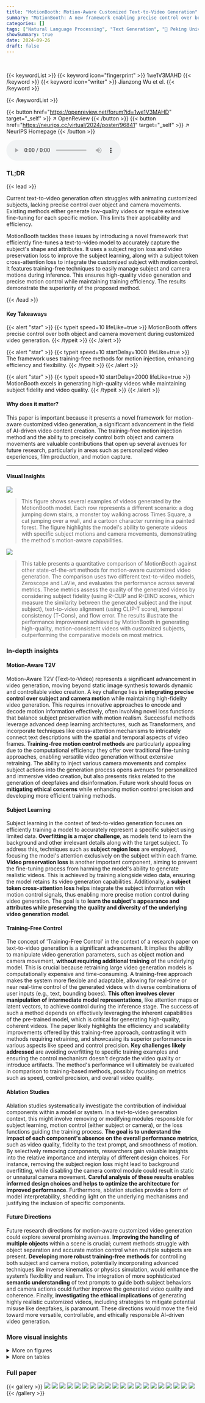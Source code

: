 ```yaml
---
title: "MotionBooth: Motion-Aware Customized Text-to-Video Generation"
summary: "MotionBooth: A new framework enabling precise control over both object and camera movements in customized text-to-video generation, achieving high-quality video while maintaining training efficiency."
categories: []
tags: ["Natural Language Processing", "Text Generation", "🏢 Peking University",]
showSummary: true
date: 2024-09-26
draft: false
---
```


<br>

{{< keywordList >}}
{{< keyword icon="fingerprint" >}} 1we1V3MAHD {{< /keyword >}}
{{< keyword icon="writer" >}} Jianzong Wu et el. {{< /keyword >}}
 
{{< /keywordList >}}

{{< button href="https://openreview.net/forum?id=1we1V3MAHD" target="_self" >}}
↗ OpenReview
{{< /button >}}
{{< button href="https://neurips.cc/virtual/2024/poster/96841" target="_self" >}}
↗ NeurIPS Homepage
{{< /button >}}


<audio controls>
    <source src="https://ai-paper-reviewer.com/1we1V3MAHD/podcast.wav" type="audio/wav">
    Your browser does not support the audio element.
</audio>


### TL;DR


{{< lead >}}

Current text-to-video generation often struggles with animating customized subjects, lacking precise control over object and camera movements. Existing methods either generate low-quality videos or require extensive fine-tuning for each specific motion.  This limits their applicability and efficiency. 

MotionBooth tackles these issues by introducing a novel framework that efficiently fine-tunes a text-to-video model to accurately capture the subject's shape and attributes. It uses a subject region loss and video preservation loss to improve the subject learning, along with a subject token cross-attention loss to integrate the customized subject with motion control. It features training-free techniques to easily manage subject and camera motions during inference. This ensures high-quality video generation and precise motion control while maintaining training efficiency. The results demonstrate the superiority of the proposed method.

{{< /lead >}}


#### Key Takeaways

{{< alert "star" >}}
{{< typeit speed=10 lifeLike=true >}} MotionBooth offers precise control over both object and camera movement during customized video generation. {{< /typeit >}}
{{< /alert >}}

{{< alert "star" >}}
{{< typeit speed=10 startDelay=1000 lifeLike=true >}} The framework uses training-free methods for motion injection, enhancing efficiency and flexibility. {{< /typeit >}}
{{< /alert >}}

{{< alert "star" >}}
{{< typeit speed=10 startDelay=2000 lifeLike=true >}} MotionBooth excels in generating high-quality videos while maintaining subject fidelity and video quality. {{< /typeit >}}
{{< /alert >}}

#### Why does it matter?
This paper is important because it presents a novel framework for motion-aware customized video generation, a significant advancement in the field of AI-driven video content creation.  The training-free motion injection method and the ability to precisely control both object and camera movements are valuable contributions that open up several avenues for future research, particularly in areas such as personalized video experiences, film production, and motion capture.

------
#### Visual Insights



![](https://ai-paper-reviewer.com/1we1V3MAHD/figures_0_1.jpg)

> This figure shows several examples of videos generated by the MotionBooth model.  Each row represents a different scenario: a dog jumping down stairs, a monster toy walking across Times Square, a cat jumping over a wall, and a cartoon character running in a painted forest. The figure highlights the model's ability to generate videos with specific subject motions and camera movements, demonstrating the method's motion-aware capabilities.





![](https://ai-paper-reviewer.com/1we1V3MAHD/tables_7_1.jpg)

> This table presents a quantitative comparison of MotionBooth against other state-of-the-art methods for motion-aware customized video generation.  The comparison uses two different text-to-video models, Zeroscope and LaVie, and evaluates the performance across several metrics. These metrics assess the quality of the generated videos by considering subject fidelity (using R-CLIP and R-DINO scores, which measure the similarity between the generated subject and the input subject), text-to-video alignment (using CLIP-T score), temporal consistency (T-Cons), and flow error.  The results illustrate the performance improvement achieved by MotionBooth in generating high-quality, motion-consistent videos with customized subjects, outperforming the comparative models on most metrics.





### In-depth insights


#### Motion-Aware T2V
Motion-Aware T2V (Text-to-Video) represents a significant advancement in video generation, moving beyond static image synthesis towards dynamic and controllable video creation.  A key challenge lies in **integrating precise control over subject and camera motion** while maintaining high-fidelity video generation.  This requires innovative approaches to encode and decode motion information effectively, often involving novel loss functions that balance subject preservation with motion realism.  Successful methods leverage advanced deep learning architectures, such as Transformers, and incorporate techniques like cross-attention mechanisms to intricately connect text descriptions with the spatial and temporal aspects of video frames.  **Training-free motion control methods** are particularly appealing due to the computational efficiency they offer over traditional fine-tuning approaches, enabling versatile video generation without extensive retraining.  The ability to inject various camera movements and complex subject actions into the generation process opens avenues for personalized and immersive video creation, but also presents risks related to the generation of deepfakes and disinformation.  Future work should focus on **mitigating ethical concerns** while enhancing motion control precision and developing more efficient training methods.

#### Subject Learning
Subject learning in the context of text-to-video generation focuses on efficiently training a model to accurately represent a specific subject using limited data.  **Overfitting is a major challenge**, as models tend to learn the background and other irrelevant details along with the target subject.  To address this, techniques such as **subject region loss** are employed, focusing the model's attention exclusively on the subject within each frame. **Video preservation loss** is another important component, aiming to prevent the fine-tuning process from harming the model's ability to generate realistic videos.  This is achieved by training alongside video data, ensuring the model retains its video generation capabilities.  Additionally, a **subject token cross-attention loss** helps integrate the subject information with motion control signals, thus enabling more precise motion control during video generation.  The goal is to **learn the subject's appearance and attributes while preserving the quality and diversity of the underlying video generation model**.

#### Training-Free Control
The concept of 'Training-Free Control' in the context of a research paper on text-to-video generation is a significant advancement.  It implies the ability to manipulate video generation parameters, such as object motion and camera movement, **without requiring additional training** of the underlying model. This is crucial because retraining large video generation models is computationally expensive and time-consuming.  A training-free approach makes the system more flexible and adaptable, allowing for real-time or near real-time control of the generated videos with diverse combinations of user inputs (e.g., text, bounding boxes). **This often involves clever manipulation of intermediate model representations**, like attention maps or latent vectors, to achieve control during the inference stage.  The success of such a method depends on effectively leveraging the inherent capabilities of the pre-trained model, which is critical for generating high-quality, coherent videos.  The paper likely highlights the efficiency and scalability improvements offered by this training-free approach, contrasting it with methods requiring retraining, and showcasing its superior performance in various aspects like speed and control precision.  **Key challenges likely addressed** are avoiding overfitting to specific training examples and ensuring the control mechanism doesn't degrade the video quality or introduce artifacts. The method's performance will ultimately be evaluated in comparison to training-based methods, possibly focusing on metrics such as speed, control precision, and overall video quality.

#### Ablation Studies
Ablation studies systematically investigate the contribution of individual components within a model or system.  In a text-to-video generation context, this might involve removing or modifying modules responsible for subject learning, motion control (either subject or camera), or the loss functions guiding the training process.  **The goal is to understand the impact of each component's absence on the overall performance metrics**, such as video quality, fidelity to the text prompt, and smoothness of motion. By selectively removing components, researchers gain valuable insights into the relative importance and interplay of different design choices. For instance, removing the subject region loss might lead to background overfitting, while disabling the camera control module could result in static or unnatural camera movement.  **Careful analysis of these results enables informed design choices and helps to optimize the architecture for improved performance**.  Furthermore, ablation studies provide a form of model interpretability, shedding light on the underlying mechanisms and justifying the inclusion of specific components.

#### Future Directions
Future research directions for motion-aware customized video generation could explore several promising avenues.  **Improving the handling of multiple objects** within a scene is crucial; current methods struggle with object separation and accurate motion control when multiple subjects are present.  **Developing more robust training-free methods** for controlling both subject and camera motion, potentially incorporating advanced techniques like inverse kinematics or physics simulation, would enhance the system’s flexibility and realism.  The integration of more sophisticated **semantic understanding** of text prompts to guide both subject behaviors and camera actions could further improve the generated video quality and coherence.  Finally, **investigating the ethical implications** of generating highly realistic customized videos, including strategies to mitigate potential misuse like deepfakes, is paramount.  These directions would move the field toward more versatile, controllable, and ethically responsible AI-driven video generation.


### More visual insights

<details>
<summary>More on figures
</summary>


![](https://ai-paper-reviewer.com/1we1V3MAHD/figures_2_1.jpg)

> This figure illustrates the training and inference stages of the MotionBooth model. During training, the model is fine-tuned on a specific subject using three loss functions: subject region loss, video preservation loss, and subject token cross-attention loss.  The inference stage involves using a latent shift module to control camera movement and manipulating cross-attention maps to control subject motion.  The figure visually represents the data flow and key components at each stage.


![](https://ai-paper-reviewer.com/1we1V3MAHD/figures_3_1.jpg)

> This figure shows a case study on subject learning. The left column shows the results of a pre-trained text-to-video model. The middle column shows the subject images used for training. The right column shows the results of fine-tuning the model with different loss functions. The top row shows the results of fine-tuning with only the region loss, which results in overfitting to the background. The bottom row shows the results of fine-tuning with both region and video preservation loss, which results in better preservation of the video generation capabilities. indicates subject region loss. “Video” indicates video preservation loss. The images are extracted from generated videos.


![](https://ai-paper-reviewer.com/1we1V3MAHD/figures_4_1.jpg)

> This figure shows a case study on subject learning. It compares the results of pre-trained text-to-video model, subject only learning, region and video loss combined, and region and video loss. The results show that adding subject region loss and video preservation loss leads to better results than using only subject learning.


![](https://ai-paper-reviewer.com/1we1V3MAHD/figures_5_1.jpg)

> This figure illustrates the process of controlling camera movement in MotionBooth's video generation. It involves shifting the noised latent (representing the video's visual information) based on user-specified camera movement ratios (horizontal and vertical).  The process is broken down into three steps: 1. Shift: The latent is shifted according to the input camera movement, creating missing regions in the latent space. 2. Sample Tokens: Tokens are sampled from the original latent space to fill these missing regions using context information (semantically similar regions in the latent). 3. Fill in the Missing Part: The sampled tokens are used to replace the missing parts.  The overall approach is training-free, enabling efficient and versatile camera movement control.


![](https://ai-paper-reviewer.com/1we1V3MAHD/figures_8_1.jpg)

> This figure shows a qualitative comparison of different methods for customizing objects and controlling their motions in video generation.  The top row shows the input subject and motion. The subsequent rows show the results obtained using various methods, including DreamBooth, CustomVideo, DreamVideo, and the proposed MotionBooth method.  For each method, the generated videos are shown for two different prompts: one involving a cat jumping off stairs, and the other involving a toy riding a bike on a road. The comparison demonstrates the superiority of MotionBooth in terms of subject fidelity, motion accuracy, and overall video quality.


![](https://ai-paper-reviewer.com/1we1V3MAHD/figures_8_2.jpg)

> This figure compares the results of camera movement control using different methods: AnimateDiff, CameraCtrl, and MotionBooth (with Zeroscope and LaVie models).  The results show generated videos with different levels of control over camera movement, demonstrating MotionBooth's superior ability to achieve smooth and precise camera control as indicated by the lines and points guiding the viewer's eyes.


![](https://ai-paper-reviewer.com/1we1V3MAHD/figures_9_1.jpg)

> This figure shows the results of a human preference study comparing MotionBooth with three baseline methods (DreamBooth, CustomVideo, and DreamVideo) across four evaluation aspects: motion alignment, camera alignment, subject alignment, and temporal consistency.  The bar chart displays the percentage of times each method was selected as the best for each aspect. MotionBooth consistently outperforms the other methods, achieving the highest preference rate in all four aspects, indicating its superiority in generating high-quality videos that are well-aligned with user input and expectations.


![](https://ai-paper-reviewer.com/1we1V3MAHD/figures_9_2.jpg)

> This figure presents two failure cases of the MotionBooth model.  (a) shows a failure case involving multiple objects, where the subject's appearance merges with another object in the scene. (b) shows a failure case with a challenging motion, where the subject performs an unrealistic action, highlighting limitations in subject separation and motion understanding capabilities.


![](https://ai-paper-reviewer.com/1we1V3MAHD/figures_13_1.jpg)

> This figure shows the 26 objects used in the evaluation dataset for MotionBooth.  The images represent a diverse range of subjects, including pets (dogs, cats), plushies (panda, octopus), toys (robot, monster), cartoons, and vehicles. This diversity allows for a thorough assessment of the model's performance across various object categories and visual characteristics.


![](https://ai-paper-reviewer.com/1we1V3MAHD/figures_13_2.jpg)

> This figure shows the results of MotionBooth, a novel framework for animating customized subjects. The figure demonstrates the ability of MotionBooth to generate videos with precise control over both object and camera movements, even when using only a few images of a specific object. The top row shows the input subject, the subject's motion, and the camera motion. The bottom row shows the generated videos, which accurately reflect the specified inputs. This highlights MotionBooth's ability to efficiently fine-tune a text-to-video model to capture the object's shape and attributes while simultaneously controlling the motions in the generated videos.


![](https://ai-paper-reviewer.com/1we1V3MAHD/figures_14_1.jpg)

> This figure showcases the results of MotionBooth, a novel framework for motion-aware customized text-to-video generation. It highlights the ability of the model to animate a specific object—controlled by a few input images—with precise control over both object and camera movements. The examples displayed show diverse scenarios and subject motions, demonstrating the effectiveness of the approach in generating high-quality, customized videos.


![](https://ai-paper-reviewer.com/1we1V3MAHD/figures_14_2.jpg)

> This figure compares the results of camera motion control using three different methods: AnimateDiff, CameraCtrl, and MotionBooth (the proposed method).  Two base T2V models, Zeroscope and LaVie are used. The top row shows results for videos depicting a playful puppy in flowers; the bottom row shows videos of a villa in a garden. The images illustrate how effectively each method controls camera movement based on user-specified camera trajectories.  Lines and points guide the eye to illustrate the camera's movement trajectory, making it easier to compare the differences in camera movement.


![](https://ai-paper-reviewer.com/1we1V3MAHD/figures_16_1.jpg)

> This figure presents ablation studies on the hyperparameters used for controlling motion in the MotionBooth model.  Subfigure (a) shows the impact of varying the alpha (α) parameter and the temporal threshold (τ) on subject motion control, using Zeroscope as the base model. Only the first frame of the generated videos is shown for each configuration.  Subfigure (b) investigates the effect of different latent shift start (σ₁) and end (σ₂) timesteps during inference, using LaVie as the base model, showing the effects of changing the range of timesteps when the latent shift module is applied.  A higher σ value indicates an earlier denoising step. The results demonstrate how these hyperparameters influence the model's ability to precisely control both subject and camera movements.


![](https://ai-paper-reviewer.com/1we1V3MAHD/figures_20_1.jpg)

> This figure showcases the results of the MotionBooth model.  Several examples are shown demonstrating the ability to generate videos of customized objects (e.g., a specific dog, toy monster) with precise control over the object's movement (e.g., jumping, walking) and camera movement (e.g., left, right).  The figure visually demonstrates the model's core capability: animating customized subjects while simultaneously controlling both subject and camera motions.


</details>




<details>
<summary>More on tables
</summary>


![](https://ai-paper-reviewer.com/1we1V3MAHD/tables_7_2.jpg)
> This table compares the performance of MotionBooth's camera movement control method against several baselines. The metrics used are: FVD (Frechet Video Distance), CLIP-T (CLIP Text-Image similarity), T-Cons (Temporal consistency), and Flow Error.  MotionBooth is shown to significantly outperform the baselines in flow error, and it shows comparable or better results in other metrics while having significantly less weight storage. The 'No Training' indicates that MotionBooth does not require additional training for camera control, unlike the baselines.

![](https://ai-paper-reviewer.com/1we1V3MAHD/tables_8_1.jpg)
> This table presents the results of an ablation study conducted to evaluate the impact of different training technologies on the performance of the MotionBooth model. The study specifically analyzes the contributions of subject region loss, subject token cross-attention loss, and video preservation loss, as well as the effect of using class-specific videos instead of general videos for video preservation loss. The results are reported in terms of several metrics, including R-CLIP, R-DINO, CLIP-T, T-Cons, and flow error, all evaluated using the LaVie model.

![](https://ai-paper-reviewer.com/1we1V3MAHD/tables_15_1.jpg)
> This table presents a quantitative comparison of different methods for camera movement control in video generation.  It compares MotionBooth (with Zeroscope and LaVie models) against several baselines (Text2Video-Zero, AnimateDiff, CameraCtrl, and MotionCtrl). The metrics used are: FVD (Frechet Video Distance), a measure of video quality; CLIP-T (CLIP Image-Text Similarity), measuring the alignment between generated video frames and text prompts; T-Cons. (Temporal Consistency), evaluating the consistency of video frames; and Flow error, representing the difference between predicted and ground truth optical flow, showing the accuracy of camera motion generation.  The table highlights that MotionBooth achieves superior performance in terms of Flow error compared to other methods, demonstrating its effectiveness in camera motion control.

![](https://ai-paper-reviewer.com/1we1V3MAHD/tables_15_2.jpg)
> This table presents a quantitative comparison of the proposed MotionBooth method against several baseline methods for both camera and subject motion control. The results are presented in two parts: (a) compares the latent shift method with text guidance for camera motion control and (b) compares the subject motion control capabilities of MotionBooth with other methods, assessing region CLIP similarity (R-CLIP), region DINO similarity (R-DINO), CLIP image-text similarity (CLIP-T), temporal consistency (T-Cons), and flow error. The table highlights MotionBooth's superior performance in both camera and subject motion control compared to the baselines.

![](https://ai-paper-reviewer.com/1we1V3MAHD/tables_16_1.jpg)
> This table presents the results of an ablation study investigating the impact of varying the amount of video preservation data used during training on the performance of the MotionBooth model.  The study assesses the effects on several key metrics including R-CLIP, R-DINO, CLIP-T, T-Cons., and Flow error, which capture different aspects of video generation quality.  The results show that increasing the number of training videos from 100 to 900 does not significantly impact performance across these metrics.

![](https://ai-paper-reviewer.com/1we1V3MAHD/tables_17_1.jpg)
> This table presents a quantitative comparison of MotionBooth against several baseline methods for motion-aware customized video generation.  The comparison is done using two different text-to-video models (Zeroscope and LaVie). Metrics include region CLIP similarity (R-CLIP), region DINO similarity (R-DINO), CLIP image-text similarity (CLIP-T), temporal consistency (T-Cons.), and flow error. Higher values are generally better for R-CLIP, R-DINO, CLIP-T, and T-Cons., while a lower value is better for flow error.

</details>




### Full paper

{{< gallery >}}
<img src="https://ai-paper-reviewer.com/1we1V3MAHD/1.png" class="grid-w50 md:grid-w33 xl:grid-w25" />
<img src="https://ai-paper-reviewer.com/1we1V3MAHD/2.png" class="grid-w50 md:grid-w33 xl:grid-w25" />
<img src="https://ai-paper-reviewer.com/1we1V3MAHD/3.png" class="grid-w50 md:grid-w33 xl:grid-w25" />
<img src="https://ai-paper-reviewer.com/1we1V3MAHD/4.png" class="grid-w50 md:grid-w33 xl:grid-w25" />
<img src="https://ai-paper-reviewer.com/1we1V3MAHD/5.png" class="grid-w50 md:grid-w33 xl:grid-w25" />
<img src="https://ai-paper-reviewer.com/1we1V3MAHD/6.png" class="grid-w50 md:grid-w33 xl:grid-w25" />
<img src="https://ai-paper-reviewer.com/1we1V3MAHD/7.png" class="grid-w50 md:grid-w33 xl:grid-w25" />
<img src="https://ai-paper-reviewer.com/1we1V3MAHD/8.png" class="grid-w50 md:grid-w33 xl:grid-w25" />
<img src="https://ai-paper-reviewer.com/1we1V3MAHD/9.png" class="grid-w50 md:grid-w33 xl:grid-w25" />
<img src="https://ai-paper-reviewer.com/1we1V3MAHD/10.png" class="grid-w50 md:grid-w33 xl:grid-w25" />
<img src="https://ai-paper-reviewer.com/1we1V3MAHD/11.png" class="grid-w50 md:grid-w33 xl:grid-w25" />
<img src="https://ai-paper-reviewer.com/1we1V3MAHD/12.png" class="grid-w50 md:grid-w33 xl:grid-w25" />
<img src="https://ai-paper-reviewer.com/1we1V3MAHD/13.png" class="grid-w50 md:grid-w33 xl:grid-w25" />
<img src="https://ai-paper-reviewer.com/1we1V3MAHD/14.png" class="grid-w50 md:grid-w33 xl:grid-w25" />
<img src="https://ai-paper-reviewer.com/1we1V3MAHD/15.png" class="grid-w50 md:grid-w33 xl:grid-w25" />
<img src="https://ai-paper-reviewer.com/1we1V3MAHD/16.png" class="grid-w50 md:grid-w33 xl:grid-w25" />
<img src="https://ai-paper-reviewer.com/1we1V3MAHD/17.png" class="grid-w50 md:grid-w33 xl:grid-w25" />
<img src="https://ai-paper-reviewer.com/1we1V3MAHD/18.png" class="grid-w50 md:grid-w33 xl:grid-w25" />
<img src="https://ai-paper-reviewer.com/1we1V3MAHD/19.png" class="grid-w50 md:grid-w33 xl:grid-w25" />
<img src="https://ai-paper-reviewer.com/1we1V3MAHD/20.png" class="grid-w50 md:grid-w33 xl:grid-w25" />
{{< /gallery >}}